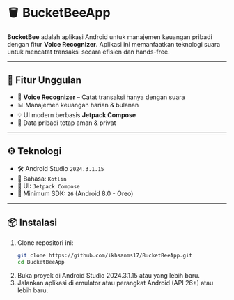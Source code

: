 # 🪣 BucketBeeApp

**BucketBee** adalah aplikasi Android untuk manajemen keuangan pribadi dengan fitur **Voice Recognizer**. Aplikasi ini memanfaatkan teknologi suara untuk mencatat transaksi secara efisien dan hands-free.

---

## 🚀 Fitur Unggulan

- 🎤 **Voice Recognizer** – Catat transaksi hanya dengan suara
- 📊 Manajemen keuangan harian & bulanan
- 💡 UI modern berbasis **Jetpack Compose**
- 🔐 Data pribadi tetap aman & privat

---

## ⚙️ Teknologi

- 🛠️ Android Studio `2024.3.1.15`
- 🧠 Bahasa: `Kotlin`
- 🎨 UI: `Jetpack Compose`
- 📱 Minimum SDK: `26` (Android 8.0 - Oreo)

---

## 📦 Instalasi

1. Clone repositori ini:
   ```bash
   git clone https://github.com/ikhsanms17/BucketBeeApp.git
   cd BucketBeeApp
2. Buka proyek di Android Studio 2024.3.1.15 atau yang lebih baru.
3. Jalankan aplikasi di emulator atau perangkat Android (API 26+) atau lebih baru.
